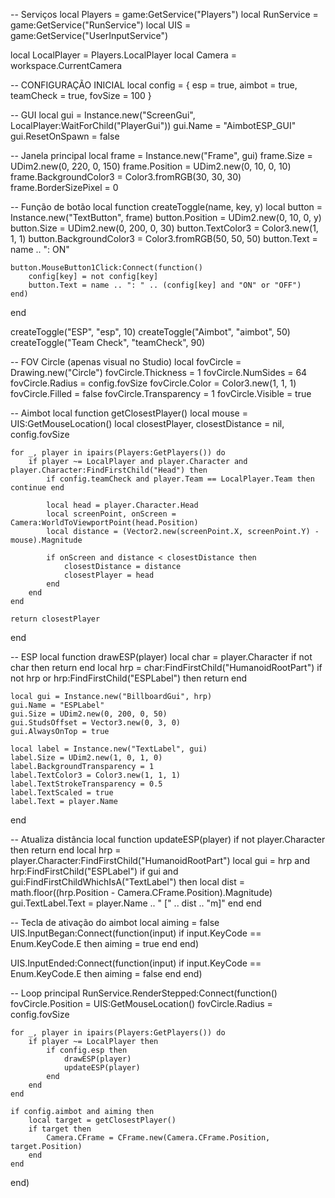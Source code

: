 -- Serviços
local Players = game:GetService("Players")
local RunService = game:GetService("RunService")
local UIS = game:GetService("UserInputService")

local LocalPlayer = Players.LocalPlayer
local Camera = workspace.CurrentCamera

-- CONFIGURAÇÃO INICIAL
local config = {
	esp = true,
	aimbot = true,
	teamCheck = true,
	fovSize = 100
}

-- GUI
local gui = Instance.new("ScreenGui", LocalPlayer:WaitForChild("PlayerGui"))
gui.Name = "AimbotESP_GUI"
gui.ResetOnSpawn = false

-- Janela principal
local frame = Instance.new("Frame", gui)
frame.Size = UDim2.new(0, 220, 0, 150)
frame.Position = UDim2.new(0, 10, 0, 10)
frame.BackgroundColor3 = Color3.fromRGB(30, 30, 30)
frame.BorderSizePixel = 0

-- Função de botão
local function createToggle(name, key, y)
	local button = Instance.new("TextButton", frame)
	button.Position = UDim2.new(0, 10, 0, y)
	button.Size = UDim2.new(0, 200, 0, 30)
	button.TextColor3 = Color3.new(1, 1, 1)
	button.BackgroundColor3 = Color3.fromRGB(50, 50, 50)
	button.Text = name .. ": ON"

	button.MouseButton1Click:Connect(function()
		config[key] = not config[key]
		button.Text = name .. ": " .. (config[key] and "ON" or "OFF")
	end)
end

createToggle("ESP", "esp", 10)
createToggle("Aimbot", "aimbot", 50)
createToggle("Team Check", "teamCheck", 90)

-- FOV Circle (apenas visual no Studio)
local fovCircle = Drawing.new("Circle")
fovCircle.Thickness = 1
fovCircle.NumSides = 64
fovCircle.Radius = config.fovSize
fovCircle.Color = Color3.new(1, 1, 1)
fovCircle.Filled = false
fovCircle.Transparency = 1
fovCircle.Visible = true

-- Aimbot
local function getClosestPlayer()
	local mouse = UIS:GetMouseLocation()
	local closestPlayer, closestDistance = nil, config.fovSize

	for _, player in ipairs(Players:GetPlayers()) do
		if player ~= LocalPlayer and player.Character and player.Character:FindFirstChild("Head") then
			if config.teamCheck and player.Team == LocalPlayer.Team then continue end

			local head = player.Character.Head
			local screenPoint, onScreen = Camera:WorldToViewportPoint(head.Position)
			local distance = (Vector2.new(screenPoint.X, screenPoint.Y) - mouse).Magnitude

			if onScreen and distance < closestDistance then
				closestDistance = distance
				closestPlayer = head
			end
		end
	end

	return closestPlayer
end

-- ESP
local function drawESP(player)
	local char = player.Character
	if not char then return end
	local hrp = char:FindFirstChild("HumanoidRootPart")
	if not hrp or hrp:FindFirstChild("ESPLabel") then return end

	local gui = Instance.new("BillboardGui", hrp)
	gui.Name = "ESPLabel"
	gui.Size = UDim2.new(0, 200, 0, 50)
	gui.StudsOffset = Vector3.new(0, 3, 0)
	gui.AlwaysOnTop = true

	local label = Instance.new("TextLabel", gui)
	label.Size = UDim2.new(1, 0, 1, 0)
	label.BackgroundTransparency = 1
	label.TextColor3 = Color3.new(1, 1, 1)
	label.TextStrokeTransparency = 0.5
	label.TextScaled = true
	label.Text = player.Name
end

-- Atualiza distância
local function updateESP(player)
	if not player.Character then return end
	local hrp = player.Character:FindFirstChild("HumanoidRootPart")
	local gui = hrp and hrp:FindFirstChild("ESPLabel")
	if gui and gui:FindFirstChildWhichIsA("TextLabel") then
		local dist = math.floor((hrp.Position - Camera.CFrame.Position).Magnitude)
		gui.TextLabel.Text = player.Name .. " [" .. dist .. "m]"
	end
end

-- Tecla de ativação do aimbot
local aiming = false
UIS.InputBegan:Connect(function(input)
	if input.KeyCode == Enum.KeyCode.E then
		aiming = true
	end
end)

UIS.InputEnded:Connect(function(input)
	if input.KeyCode == Enum.KeyCode.E then
		aiming = false
	end
end)

-- Loop principal
RunService.RenderStepped:Connect(function()
	fovCircle.Position = UIS:GetMouseLocation()
	fovCircle.Radius = config.fovSize

	for _, player in ipairs(Players:GetPlayers()) do
		if player ~= LocalPlayer then
			if config.esp then
				drawESP(player)
				updateESP(player)
			end
		end
	end

	if config.aimbot and aiming then
		local target = getClosestPlayer()
		if target then
			Camera.CFrame = CFrame.new(Camera.CFrame.Position, target.Position)
		end
	end
end)

